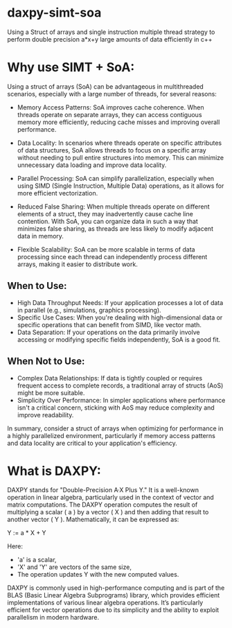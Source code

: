 # daxpy-simt-soa
Using a Struct of arrays and single instruction multiple thread strategy to perform double precision a*x+y large amounts of data efficiently in c++

# Why use SIMT + SoA:

Using a struct of arrays (SoA) can be advantageous in multithreaded scenarios, especially with a large number of threads, for several reasons:

- Memory Access Patterns: SoA improves cache coherence. When threads operate on separate arrays, they can access contiguous memory more efficiently, reducing cache misses and improving overall performance.

- Data Locality: In scenarios where threads operate on specific attributes of data structures, SoA allows threads to focus on a specific array without needing to pull entire structures into memory. This can minimize unnecessary data loading and improve data locality.

- Parallel Processing: SoA can simplify parallelization, especially when using SIMD (Single Instruction, Multiple Data) operations, as it allows for more efficient vectorization.

- Reduced False Sharing: When multiple threads operate on different elements of a struct, they may inadvertently cause cache line contention. With SoA, you can organize data in such a way that minimizes false sharing, as threads are less likely to modify adjacent data in memory.

- Flexible Scalability: SoA can be more scalable in terms of data processing since each thread can independently process different arrays, making it easier to distribute work.

## When to Use:
- High Data Throughput Needs: If your application processes a lot of data in parallel (e.g., simulations, graphics processing).
- Specific Use Cases: When you're dealing with high-dimensional data or specific operations that can benefit from SIMD, like vector math.
- Data Separation: If your operations on the data primarily involve accessing or modifying specific fields independently, SoA is a good fit.

## When Not to Use:
- Complex Data Relationships: If data is tightly coupled or requires frequent access to complete records, a traditional array of structs (AoS) might be more suitable.
- Simplicity Over Performance: In simpler applications where performance isn't a critical concern, sticking with AoS may reduce complexity and improve readability.

In summary, consider a struct of arrays when optimizing for performance in a highly parallelized environment, particularly if memory access patterns and data locality are critical to your application's efficiency.


# What is DAXPY:

DAXPY stands for "Double-Precision A·X Plus Y." It is a well-known operation in linear algebra, particularly used in the context of vector and matrix computations. The DAXPY operation computes the result of multiplying a scalar \( a \) by a vector \( X \) and then adding that result to another vector \( Y \). Mathematically, it can be expressed as:

Y := a * X + Y 

Here:
-  'a' is a scalar,
- 'X' and 'Y' are vectors of the same size,
- The operation updates Y with the new computed values.

DAXPY is commonly used in high-performance computing and is part of the BLAS (Basic Linear Algebra Subprograms) library, which provides efficient implementations of various linear algebra operations. It’s particularly efficient for vector operations due to its simplicity and the ability to exploit parallelism in modern hardware.
